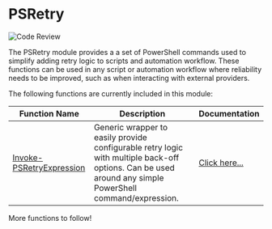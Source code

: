 # PSRetry

![Code Review](https://github.com/krowlandson/PSRetry/workflows/Code%20Review/badge.svg)

The PSRetry module provides a a set of PowerShell commands used to simplify adding retry logic to scripts and automation workflow. These functions can be used in any script or automation workflow where reliability needs to be improved, such as when interacting with external providers.

The following functions are currently included in this module:

| Function Name | Description | Documentation |
| ------------- | ----------- | ------------------- |
| [Invoke-PSRetryExpression][Invoke-PSRetryExpression.ps1] | Generic wrapper to easily provide configurable retry logic with multiple back-off options. Can be used around any simple PowerShell command/expression. | [Click here...][Invoke-PSRetryExpression.md]

More functions to follow!

 [//]: # (************************)
 [//]: # (INSERT LINK LABELS BELOW)
 [//]: # (************************)

 [Invoke-PSRetryExpression.md]: ./docs/Invoke-PSRetryExpression.md "Documentation for the Invoke-PSRetryExpression function."
 [Invoke-PSRetryExpression.ps1]: ./functions/Invoke-PSRetryExpression.ps1 "Source code for the Invoke-PSRetryExpression function."
